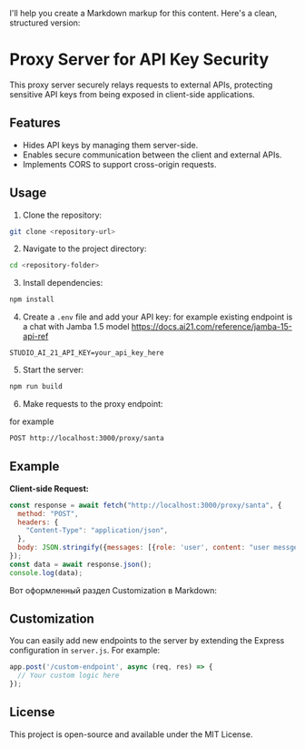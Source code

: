 I'll help you create a Markdown markup for this content. Here's a clean, structured version:

# Proxy Server for API Key Security

This proxy server securely relays requests to external APIs, protecting sensitive API keys from being exposed in client-side applications.

## Features

- Hides API keys by managing them server-side.
- Enables secure communication between the client and external APIs.
- Implements CORS to support cross-origin requests.

## Usage

1. Clone the repository:

```bash
git clone <repository-url>
```

2. Navigate to the project directory:

```bash
cd <repository-folder>
```

3. Install dependencies:

```bash
npm install
```

4. Create a `.env` file and add your API key:
for example existing endpoint is a chat with Jamba 1.5 model https://docs.ai21.com/reference/jamba-15-api-ref

```plaintext
STUDIO_AI_21_API_KEY=your_api_key_here
```

5. Start the server:

```bash
npm run build
```

6. Make requests to the proxy endpoint:

for example
```bash
POST http://localhost:3000/proxy/santa
```

## Example

**Client-side Request:**

```javascript
const response = await fetch("http://localhost:3000/proxy/santa", {
  method: "POST",
  headers: {
    "Content-Type": "application/json",
  },
  body: JSON.stringify({messages: [{role: 'user', content: "user messge"}]}),
});
const data = await response.json();
console.log(data);
```

Вот оформленный раздел Customization в Markdown:

## Customization

You can easily add new endpoints to the server by extending the Express configuration in `server.js`. For example:

```javascript
app.post('/custom-endpoint', async (req, res) => {
  // Your custom logic here
});
```

## License

This project is open-source and available under the MIT License.
